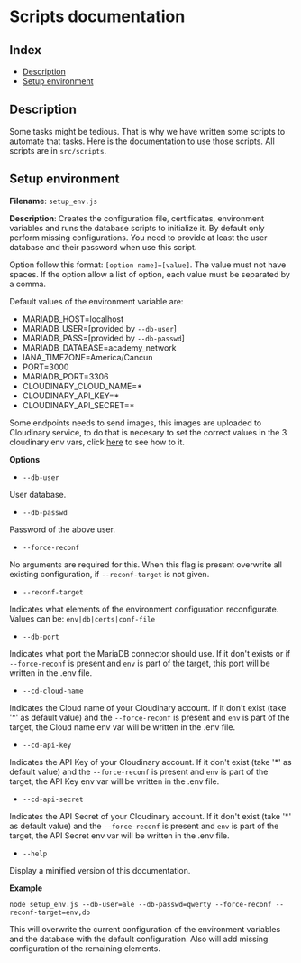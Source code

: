 # Scripts documentation

## Index

* [Description](#description)
* [Setup environment](#setup-environment)

## Description

Some tasks might be tedious. That is why we have written some scripts to automate that tasks. Here is the documentation
to use those scripts. All scripts are in `src/scripts`.

## Setup environment

**Filename**: `setup_env.js`

**Description**: Creates the configuration file, certificates, environment variables and runs the database scripts to initialize it.
By default only perform missing configurations. You need to provide at least the user database and their password when use this script.

Option follow this format: `[option name]=[value]`. The value must not have spaces. If the option allow a list of option, each value
must be separated by a comma.

Default values of the environment variable are:

* MARIADB_HOST=localhost
* MARIADB_USER=[provided by `--db-user`]
* MARIADB_PASS=[provided by `--db-passwd`]
* MARIADB_DATABASE=academy_network
* IANA_TIMEZONE=America/Cancun
* PORT=3000
* MARIADB_PORT=3306
* CLOUDINARY_CLOUD_NAME=*
* CLOUDINARY_API_KEY=*
* CLOUDINARY_API_SECRET=*

Some endpoints needs to send images, this images are uploaded to Cloudinary service, to do that is necesary to set the correct values in the 3 cloudinary env vars, click [here](ENV_SETUP.md#setting-up-environment-variables) to see how to it.

**Options**

* `--db-user`

User database.

* `--db-passwd`

Password of the above user.

* `--force-reconf`

No arguments are required for this. When this flag is present overwrite all existing configuration, if `--reconf-target`
is not given.

* `--reconf-target`

Indicates what elements of the environment configuration reconfigurate. Values can be: `env|db|certs|conf-file`

* `--db-port`

Indicates what port the MariaDB connector should use. If it don't exists or if `--force-reconf` is present and `env` is part of the target,
this port will be written in the .env file.

* `--cd-cloud-name`

Indicates the Cloud name of your Cloudinary account. If it don't exist (take '*' as default value) and the `--force-reconf` is present 
and `env` is part of the target, the Cloud name env var will be written in the .env file.

* `--cd-api-key`

Indicates the API Key of your Cloudinary account. If it don't exist (take '*' as default value) and the `--force-reconf` is present and 
`env` is part of the target, the API Key env var will be written in the .env file.

* `--cd-api-secret`

Indicates the API Secret of your Cloudinary account. If it don't exist (take '*' as default value) and the `--force-reconf` is present 
and `env` is part of the target, the API Secret env var will be written in the .env file.

* `--help`

Display a minified version of this documentation.

**Example**

`node setup_env.js --db-user=ale --db-passwd=qwerty --force-reconf --reconf-target=env,db`

This will overwrite the current configuration of the environment variables and the database with the default configuration.
Also will add missing configuration of the remaining elements.

